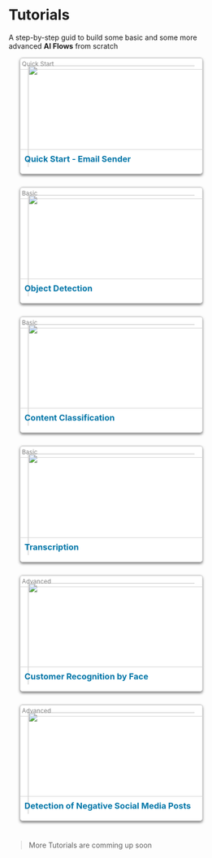 # Tutorials

A step-by-step guid to build some basic and some more advanced **AI Flows** from scratch

<!-- ### Content

- [Basic](/automate-studio/tutorials/basic/README)
  - [Transcription](/automate-studio/tutorials/basic/transcription/tutorial)
  - [Content Classification](/automate-studio/tutorials/basic/content-classification/tutorial)
  - [Object Detection](/automate-studio/tutorials/basic/object-detection/tutorial) -->
  <!-- - Chained Cognition -->
<!-- - [Advanced](/automate-studio/tutorials/advanced/README)
  - [Customer Recognition by Face](/automate-studio/tutorials/advanced/customer-recognition-by-face/tutorial)
  - [Detection of Negative Social Media Posts](/automate-studio/tutorials/advanced/detection-of-negative-social-media-posts/tutorial) -->
  <!-- - Dynamic Language Translation -->

<div class="wrapper">
    <div class="card">
        <span class="level">Quick Start</span>
        <img src='/docs/_media/tutorials/quick-start.png'>
        <h3>Quick Start - Email Sender</h3>
        <div class="info">
            <p>
                Learn to build your first flow in just a few minutes with this quickstart guide of Automate Studio.
            </p>
        <a href='/#/automate-studio/getting-started/README'>View Tutorial</a>
        </div>
    </div>
    <div class="card">
        <span class="level">Basic</span>
        <img src='/docs/_media/tutorials/object-detection.png'>
        <h3>Object Detection</h3>
        <div class="info">
            <p>
                The flow receives a video URL, runs it through an Object Detection Engine, and creates a annoated version of the file. The annotation link is   emailed to the user.
            </p>
        <a href='/#/automate-studio/tutorials/basic/object-detection/tutorial'>View Tutorial</a>
        </div>
    </div>
    <div class="card">
        <span class="level">Basic</span>
        <img src='/docs/_media/tutorials/content-classification.png'>
        <h3>Content Classification</h3>
        <div class="info">
            <p>
                The flow receives a text file URL, runs it through a Content Classification Engine, and creates an ouput of categories based on text excerpts. A summary email is sent to the user.
            </p>
        <a href='/#/automate-studio/tutorials/basic/content-classification/tutorial'>View Tutorial</a>
        </div>
    </div>
    <div class="card">
        <span class="level">Basic</span>
        <img src='/docs/_media/tutorials/transcription.png'>
        <h3>Transcription</h3>
        <div class="info">
            <p>
                The flow receives a video or audio URL, runs it through a Speech-to-Text Engine, and creates a text transcription of the file. The transcript is emailed to the user along with a link to the Veritone CMS page that contains the full engine output.
            </p>
        <a href='/#/automate-studio/tutorials/basic/transcription/tutorial'>View Tutorial</a>
        </div>
    </div>
    <div class="card">
        <span class="level">Advanced</span>
        <img src='/docs/_media/tutorials/customer-recognition-by-face.png'>
        <h3>Customer Recognition by Face</h3>
        <div class="info">
            <p>
                The flow receives a video URL, runs it through an Object Detection Engine, and creates a annoated version of the file. The annotation link is   emailed to the user.
            </p>
        <a href='/#/automate-studio/tutorials/advanced/customer-recognition/tutorial'>View Tutorial</a>
        </div>
    </div>
    <div class="card">
        <span class="level">Advanced</span>
        <img src='/docs/_media/tutorials/negative-posts.png'>
        <h3>Detection of Negative Social Media Posts</h3>
        <div class="info">
            <p>
                The flow receives a video URL, runs it through an Object Detection Engine, and creates a annoated version of the file. The annotation link is   emailed to the user.
            </p>
        <a href='/#/automate-studio/tutorials/advanced/detection-of-negative-social-media-posts/tutorial'>View Tutorial</a>
        </div>
    </div>
</div>

> More Tutorials are comming up soon

<style>
* {
box-sizing: border-box
}


.wrapper {
	 display: flex;
	 width: 100%;
	 justify-content: space-around;
     flex-wrap: wrap;
}
 .card {
	 width: 360px;
	 height: 230px;
	 border-radius: 5px;
	 background: white;
	 position: relative;
	 display: flex;
     flex-direction: column;
	 transition: 0.4s ease-out;
	 box-shadow: 0px 3px 5px rgba(0, 0, 0, 0.5);
     border: 0.5px solid lightgrey;
     margin-bottom: 25px;
}
 .card:hover {
	 transform: translateY(20px);
}
 .card:hover:before {
	 opacity: 1;
}
 .card:hover .info {
	 opacity: 1;
	 transform: translateY(0px);
}
 .card:before {
	 content: "";
	 position: absolute;
	 top: 0;
	 left: 0;
	 display: block;
	 width: 100%;
	 height: 100%;
	 border-radius: 15px;
	 background: rgba(0, 0, 0, 0.6);
	 z-index: 2;
	 transition: 0.5s;
	 opacity: 0;

}
 .card img {
	 width: 360px;
	 height: 230px;
	 object-fit: cover;
	 position: absolute;
	 padding:15px;
     border-radius: 5px;
	 left: 0;

}
 .card .info {
	 position: relative;
	 z-index: 3;
	 opacity: 0;
	 transform: translateY(30px);
	 transition: 0.5s;
     padding: 18px 8px;
}
 .card h3 {
     position: absolute;
     color: #0076a8;
	 margin: 0px;
     z-index: 3;
     width: 360px;
     border-top: 0.5px solid lightgrey;
     padding: 8px 8px;
     margin-top:180px;

}
 .card .level {
     position: absolute;
     color: #0076a8;
	 margin: 0px;
     z-index: 3;
     width: 360px;
     border-top: 0.5px solid lightgrey;
     border-bottom: 0.5px solid lightgrey;
     padding: 3px 3px;
     margin-top:0px;
     border-radius: 5px 5px 0 0;
     font-size: 12px;
     color: grey;

}
 .card p {
	 letter-spacing: 1px;
	 font-size: 13px;
	 margin-top: 8px;
     max-height: 100px;
     overflow-y: auto;
}
 .card a {
	 padding: 8px;
	 outline: none;
	 border: none;
	 border-radius: 3px;
	 background: #0C7AB8;
	 color: white;
     text-decoration: none;
	 font-weight: bold;
     font-size: 13px;
	 cursor: pointer;
	 transition: 0.4s ease;
}
 .card:hover {
	 color: black;
}

.card:hover img {
    opacity: 0;
    transition: 0.2s ease;
}
	
</style>